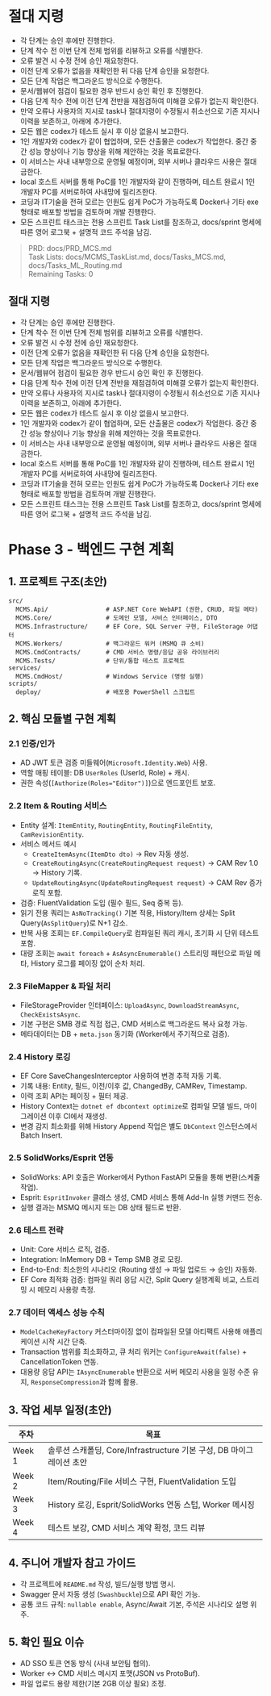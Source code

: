 # 절대 지령
- 각 단계는 승인 후에만 진행한다.
- 단계 착수 전 이번 단계 전체 범위를 리뷰하고 오류를 식별한다.
- 오류 발견 시 수정 전에 승인 재요청한다.
- 이전 단계 오류가 없음을 재확인한 뒤 다음 단계 승인을 요청한다.
- 모든 단계 작업은 백그라운드 방식으로 수행한다.
- 문서/웹뷰어 점검이 필요한 경우 반드시 승인 확인 후 진행한다.
- 다음 단계 착수 전에 이전 단계 전반을 재점검하여 미해결 오류가 없는지 확인한다.
- 만약 오류나 사용자의 지시로 task나 절대지령이 수정될시 취소선으로 기존 지시나 이력을 보존하고, 아래에 추가한다.
- 모든 웹은 codex가 테스트 실시 후 이상 없을시 보고한다.
- 1인 개발자와 codex가 같이 협업하며, 모든 산출물은 codex가 작업한다. 중간 중간 성능 향상이나 기능 향상을 위해 제안하는 것을 목표로한다.
- 이 서비스는 사내 내부망으로 운영될 예정이며, 외부 서버나 클라우드 사용은 절대 금한다.
- local 호스트 서버를 통해 PoC를 1인 개발자와 같이 진행하며, 테스트 완료시 1인 개발자 PC를 서버로하여 사내망에 릴리즈한다.
- 코딩과 IT기술을 전혀 모르는 인원도 쉽게 PoC가 가능하도록 Docker나 기타 exe 형태로 배포할 방법을 검토하며 개발 진행한다.
- 모든 스프린트 태스크는 전용 스프린트 Task List를 참조하고, docs/sprint 명세에 따른 영어 로그북 + 설명적 코드 주석을 남김.

> PRD: docs/PRD_MCS.md  
> Task Lists: docs/MCMS_TaskList.md, docs/Tasks_MCS.md, docs/Tasks_ML_Routing.md  
> Remaining Tasks: 0

## 절대 지령
- 각 단계는 승인 후에만 진행한다.
- 단계 착수 전 이번 단계 전체 범위를 리뷰하고 오류를 식별한다.
- 오류 발견 시 수정 전에 승인 재요청한다.
- 이전 단계 오류가 없음을 재확인한 뒤 다음 단계 승인을 요청한다.
- 모든 단계 작업은 백그라운드 방식으로 수행한다.
- 문서/웹뷰어 점검이 필요한 경우 반드시 승인 확인 후 진행한다.
- 다음 단계 착수 전에 이전 단계 전반을 재점검하여 미해결 오류가 없는지 확인한다.
- 만약 오류나 사용자의 지시로 task나 절대지령이 수정될시 취소선으로 기존 지시나 이력을 보존하고, 아래에 추가한다.
- 모든 웹은 codex가 테스트 실시 후 이상 없을시 보고한다.
- 1인 개발자와 codex가 같이 협업하며, 모든 산출물은 codex가 작업한다. 중간 중간 성능 향상이나 기능 향상을 위해 제안하는 것을 목표로한다.
- 이 서비스는 사내 내부망으로 운영될 예정이며, 외부 서버나 클라우드 사용은 절대 금한다.
- local 호스트 서버를 통해 PoC를 1인 개발자와 같이 진행하며, 테스트 완료시 1인 개발자 PC를 서버로하여 사내망에 릴리즈한다.
- 코딩과 IT기술을 전혀 모르는 인원도 쉽게 PoC가 가능하도록 Docker나 기타 exe 형태로 배포할 방법을 검토하며 개발 진행한다.
- 모든 스프린트 태스크는 전용 스프린트 Task List를 참조하고, docs/sprint 명세에 따른 영어 로그북 + 설명적 코드 주석을 남김.
# Phase 3 - 백엔드 구현 계획

## 1. 프로젝트 구조(초안)
```
src/
  MCMS.Api/                # ASP.NET Core WebAPI (권한, CRUD, 파일 메타)
  MCMS.Core/               # 도메인 모델, 서비스 인터페이스, DTO
  MCMS.Infrastructure/     # EF Core, SQL Server 구현, FileStorage 어댑터
  MCMS.Workers/            # 백그라운드 워커 (MSMQ 큐 소비)
  MCMS.CmdContracts/       # CMD 서비스 명령/응답 공유 라이브러리
  MCMS.Tests/              # 단위/통합 테스트 프로젝트
services/
  MCMS.CmdHost/            # Windows Service (명령 실행)
scripts/
  deploy/                  # 배포용 PowerShell 스크립트
```

## 2. 핵심 모듈별 구현 계획
### 2.1 인증/인가
- AD JWT 토큰 검증 미들웨어(`Microsoft.Identity.Web`) 사용.
- 역할 매핑 테이블: DB `UserRoles` (UserId, Role) + 캐시.
- 권한 속성(`[Authorize(Roles="Editor")]`)으로 엔드포인트 보호.

### 2.2 Item & Routing 서비스
- Entity 설계: `ItemEntity`, `RoutingEntity`, `RoutingFileEntity`, `CamRevisionEntity`.
- 서비스 메서드 예시
  - `CreateItemAsync(ItemDto dto)` → Rev 자동 생성.
  - `CreateRoutingAsync(CreateRoutingRequest request)` → CAM Rev 1.0 → History 기록.
  - `UpdateRoutingAsync(UpdateRoutingRequest request)` → CAM Rev 증가 로직 포함.
- 검증: FluentValidation 도입 (필수 필드, Seq 중복 등).
- 읽기 전용 쿼리는 `AsNoTracking()` 기본 적용, History/Item 상세는 Split Query(`AsSplitQuery`)로 N+1 감소.
- 반복 사용 조회는 `EF.CompileQuery`로 컴파일된 쿼리 캐시, 초기화 시 단위 테스트 포함.
- 대량 조회는 `await foreach` + `AsAsyncEnumerable()` 스트리밍 패턴으로 파일 메타, History 로그를 페이징 없이 순차 처리.

### 2.3 FileMapper & 파일 처리
- FileStorageProvider 인터페이스: `UploadAsync`, `DownloadStreamAsync`, `CheckExistsAsync`.
- 기본 구현은 SMB 경로 직접 접근, CMD 서비스로 백그라운드 복사 요청 가능.
- 메타데이터는 DB + `meta.json` 동기화 (Worker에서 주기적으로 검증).

### 2.4 History 로깅
- EF Core SaveChangesInterceptor 사용하여 변경 추적 자동 기록.
- 기록 내용: Entity, 필드, 이전/이후 값, ChangedBy, CAMRev, Timestamp.
- 이력 조회 API는 페이징 + 필터 제공.
- History Context는 `dotnet ef dbcontext optimize`로 컴파일 모델 빌드, 마이그레이션 이후 CI에서 재생성.
- 변경 감지 최소화를 위해 History Append 작업은 별도 `DbContext` 인스턴스에서 Batch Insert.

### 2.5 SolidWorks/Esprit 연동
- SolidWorks: API 호출은 Worker에서 Python FastAPI 모듈을 통해 변환(스케줄 작업).
- Esprit: `EspritInvoker` 클래스 생성, CMD 서비스 통해 Add-In 실행 커맨드 전송.
- 실행 결과는 MSMQ 메시지 또는 DB 상태 필드로 반환.

### 2.6 테스트 전략
- Unit: Core 서비스 로직, 검증.
- Integration: InMemory DB + Temp SMB 경로 모킹.
- End-to-End: 최소한의 시나리오 (Routing 생성 → 파일 업로드 → 승인) 자동화.
- EF Core 최적화 검증: 컴파일 쿼리 응답 시간, Split Query 실행계획 비교, 스트리밍 시 메모리 사용량 측정.

### 2.7 데이터 액세스 성능 수칙
- `ModelCacheKeyFactory` 커스터마이징 없이 컴파일된 모델 아티팩트 사용해 애플리케이션 시작 시간 단축.
- Transaction 범위를 최소화하고, 큐 처리 워커는 `ConfigureAwait(false)` + CancellationToken 연동.
- 대용량 응답 API는 `IAsyncEnumerable` 반환으로 서버 메모리 사용을 일정 수준 유지, `ResponseCompression`과 함께 활용.

## 3. 작업 세부 일정(초안)
| 주차 | 목표 |
| --- | --- |
| Week 1 | 솔루션 스캐폴딩, Core/Infrastructure 기본 구성, DB 마이그레이션 초안 |
| Week 2 | Item/Routing/File 서비스 구현, FluentValidation 도입 |
| Week 3 | History 로깅, Esprit/SolidWorks 연동 스텁, Worker 메시징 |
| Week 4 | 테스트 보강, CMD 서비스 계약 확정, 코드 리뷰 |

## 4. 주니어 개발자 참고 가이드
- 각 프로젝트에 `README.md` 작성, 빌드/실행 방법 명시.
- Swagger 문서 자동 생성 (`Swashbuckle`)으로 API 확인 가능.
- 공통 코드 규칙: `nullable enable`, Async/Await 기본, 주석은 시나리오 설명 위주.

## 5. 확인 필요 이슈
- AD SSO 토큰 연동 방식 (사내 보안팀 협의).
- Worker ↔ CMD 서비스 메시지 포맷(JSON vs ProtoBuf).
- 파일 업로드 용량 제한(기본 2GB 이상 필요) 조정.

